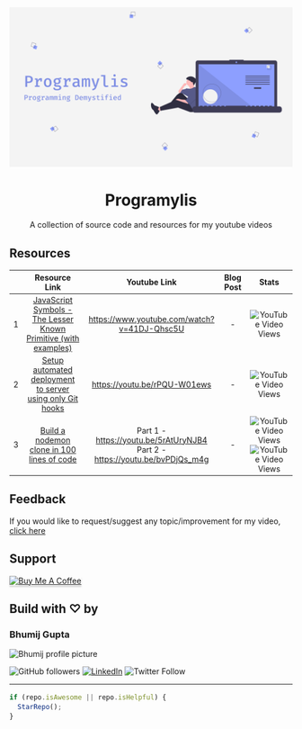 ![Channel Art](./assets/yt-channel-art.png)

<p align="center">
<div style="text-align:center"><h1>Programylis</h1>
A collection of source code and resources for my youtube videos
</div>
</p>

## Resources

|     |                                                    Resource Link                                                    |                Youtube Link                 | Blog Post |                                            Stats                                             |
| :-: | :-----------------------------------------------------------------------------------------------------------------: | :-----------------------------------------: | :-------: | :------------------------------------------------------------------------------------------: |
|  1  | [JavaScript Symbols - The Lesser Known Primitive (with examples)](https://github.com/bhumijgupta/Exploring-Symbols) | https://www.youtube.com/watch?v=41DJ-Qhsc5U |     -     | ![YouTube Video Views](https://img.shields.io/youtube/views/41DJ-Qhsc5U?style=for-the-badge) |
|  2  |           [Setup automated deployment to server using only Git hooks](./automated-deployment-using-hooks)           |        https://youtu.be/rPQU-W01ews         |     -     | ![YouTube Video Views](https://img.shields.io/youtube/views/rPQU-W01ews?style=for-the-badge) |
|  3  |                [Build a nodemon clone in 100 lines of code](https://github.com/bhumijgupta/daenode)                 |    Part 1 - https://youtu.be/5rAtUryNJB4 <br/> Part 2 - https://youtu.be/bvPDjQs_m4g   |     -     | ![YouTube Video Views](https://img.shields.io/youtube/views/5rAtUryNJB4?style=for-the-badge)  ![YouTube Video Views](https://img.shields.io/youtube/views/bvPDjQs_m4g?style=for-the-badge) |

## Feedback

If you would like to request/suggest any topic/improvement for my video, [click here](https://github.com/bhumijgupta/youtube-projects/issues/new?template=suggestion.md&title=Video+request%3A+)

## Support

<a href="https://www.buymeacoffee.com/bhumijgupta" target="_blank"><img src="https://www.buymeacoffee.com/assets/img/custom_images/orange_img.png" alt="Buy Me A Coffee" style="height: 41px !important;width: 174px !important;box-shadow: 0px 3px 2px 0px rgba(190, 190, 190, 0.5) !important;-webkit-box-shadow: 0px 3px 2px 0px rgba(190, 190, 190, 0.5) !important;" ></a>

## Build with ♡ by

### Bhumij Gupta

<img src="https://avatars.githubusercontent.com/bhumijgupta?size=200" alt="Bhumij profile picture">

![GitHub followers](https://img.shields.io/github/followers/bhumijgupta?label=Follow&style=social) [![LinkedIn](https://img.shields.io/static/v1.svg?label=connect&message=@bhumijgupta&color=success&logo=linkedin&style=flat&logoColor=white)](https://www.linkedin.com/in/bhumijgupta/) ![Twitter Follow](https://img.shields.io/twitter/follow/bhumijgupta?style=social)

---

```javascript
if (repo.isAwesome || repo.isHelpful) {
  StarRepo();
}
```
